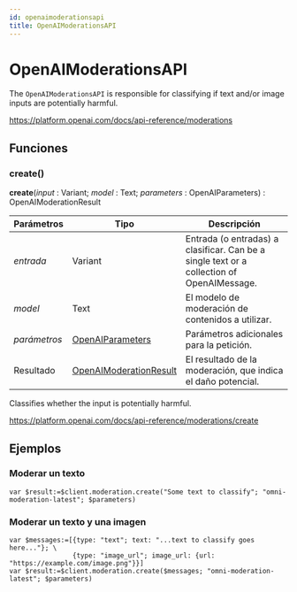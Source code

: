 ```yaml
---
id: openaimoderationsapi
title: OpenAIModerationsAPI
---
```


# OpenAIModerationsAPI

The `OpenAIModerationsAPI` is responsible for classifying if text and/or image inputs are potentially harmful.

https://platform.openai.com/docs/api-reference/moderations

## Funciones

### create()

**create**(*input* : Variant; *model* : Text; *parameters* : OpenAIParameters) : OpenAIModerationResult

| Parámetros   | Tipo                                                | Descripción                                                                                                                                  |
| ------------ | --------------------------------------------------- | -------------------------------------------------------------------------------------------------------------------------------------------- |
| *entrada*    | Variant                                             | Entrada (o entradas) a clasificar. Can be a single text or a collection of OpenAIMessage. |
| *model*      | Text                                                | El modelo de moderación de contenidos a utilizar.                                                                            |
| *parámetros* | [OpenAIParameters](OpenAIParameters.md)             | Parámetros adicionales para la petición.                                                                                     |
| Resultado    | [OpenAIModerationResult](OpenAIModerationResult.md) | El resultado de la moderación, que indica el daño potencial.                                                                 |

Classifies whether the input is potentially harmful.

https://platform.openai.com/docs/api-reference/moderations/create

## Ejemplos

### Moderar un texto

```4d
var $result:=$client.moderation.create("Some text to classify"; "omni-moderation-latest"; $parameters)
```

### Moderar un texto y una imagen

```4d
var $messages:=[{type: "text"; text: "...text to classify goes here..."}; \
                {type: "image_url"; image_url: {url: "https://example.com/image.png"}}]
var $result:=$client.moderation.create($messages; "omni-moderation-latest"; $parameters)
```